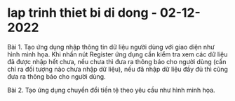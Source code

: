 # lap trinh thiet bi di dong - 02-12-2022

Bài 1. Tạo ứng dụng nhập thông tin dữ liệu người dùng với giao diện như hình minh họa. Khi nhấn nút Register ứng dụng cần kiểm tra xem các dữ liệu đã được nhập hết chưa, nếu chưa thì đưa ra thông báo cho người dùng (cần chỉ ra đối tượng nào chưa nhập dữ liệu), nếu đã nhập dữ liệu đầy đủ thì cũng đưa ra thông báo cho người dùng.


Bài 2. Tạo ứng dụng chuyển đổi tiền tệ theo yêu cầu như hình minh họa.
